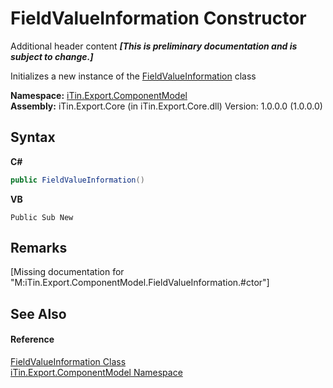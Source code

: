 # FieldValueInformation Constructor 
Additional header content _**\[This is preliminary documentation and is subject to change.\]**_

Initializes a new instance of the <a href="7dc51c75-6975-e7a8-9eee-1a99a85073f3">FieldValueInformation</a> class

**Namespace:**&nbsp;<a href="55171ca4-890c-0ab2-e812-efe82bc0b686">iTin.Export.ComponentModel</a><br />**Assembly:**&nbsp;iTin.Export.Core (in iTin.Export.Core.dll) Version: 1.0.0.0 (1.0.0.0)

## Syntax

**C#**<br />
``` C#
public FieldValueInformation()
```

**VB**<br />
``` VB
Public Sub New
```


## Remarks
\[Missing <remarks> documentation for "M:iTin.Export.ComponentModel.FieldValueInformation.#ctor"\]

## See Also


#### Reference
<a href="7dc51c75-6975-e7a8-9eee-1a99a85073f3">FieldValueInformation Class</a><br /><a href="55171ca4-890c-0ab2-e812-efe82bc0b686">iTin.Export.ComponentModel Namespace</a><br />